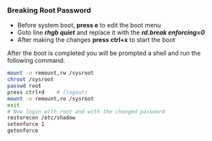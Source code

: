 ### Breaking Root Password

- Before system boot, **press e** to edit the boot menu
- Goto line ***rhgb quiet*** and replace it with the ***rd.break enforcing=0***
- After making the changes **press ctrl+x** to start the boot

After the boot is completed you will be prompted a shell and run the following command:
```bash
mount -o remount,rw /sysroot
chroot /sysroot
passwd root
press ctrl+d    # (logout)
mount -o remount,ro /sysroot
exit
# Now login with root and with the changed password
restorecon /etc/shadow
setenforce 1
getenforce
```
